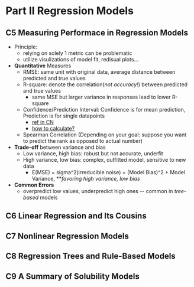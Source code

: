 # Part II Regression Models

## C5 Measuring Performace in Regression Models
- Principle:
  - relying on solely 1 metric can be problematic
  - utilize visulizations of model fit, redisual plots...
- **Quantitative** Measures
  - RMSE: same unit with original data, average distance between predicted and true values
  - R-square: denote the correlation(*not accuracy!*) between predicted and true values
    - same MSE but larger variance in responses lead to lower R-square
  - Confidence/Prediction Interval: Confidence is for mean prediction, Prediction is for single datapoints
    - [ref in CN](https://www.jianshu.com/p/47661068ed2d)
    - [how to calculate?](https://www.jianshu.com/p/a18fdbbb0473?utm_campaign=maleskine&utm_content=note&utm_medium=seo_notes&utm_source=recommendation)
  - Spearman Correlation (Depending on your goal: suppose you want to predict the rank as opposed to actual number)
- **Trade-off** between variance and bias
  - Low variance, high bias: robust but not accurate, underfit
  - High variance, low bias: complex, outfitted model, sensitive to new data
    - E(MSE) = sigma^2(irreducible noise) + (Model Bias)^2 + Model Variance, ***favoring high variance, low bias*
- **Common Errors**
  - overpredict low values, underpredict high ones -- common in *tree-based* models

## C6 Linear Regression and Its Cousins

## C7 Nonlinear Regression Models

## C8 Regression Trees and Rule-Based Models

## C9 A Summary of Solubility Models
